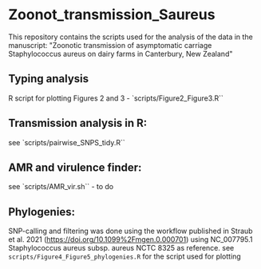 # Zoonot_transmission_Saureus

This repository contains the scripts used for the analysis of the data in the manuscript: "Zoonotic transmission of asymptomatic carriage Staphylococcus aureus on dairy farms in Canterbury, New Zealand"

## Typing analysis
R script for plotting Figures 2 and 3 - `scripts/Figure2_Figure3.R``

## Transmission analysis in R:
see `scripts/pairwise_SNPS_tidy.R``

## AMR and virulence finder:
see `scripts/AMR_vir.sh`` - to do

## Phylogenies:
SNP-calling and filtering was done using the workflow published in Straub et al. 2021 (https://doi.org/10.1099%2Fmgen.0.000701) 
using NC_007795.1 Staphylococcus aureus subsp. aureus NCTC 8325  as reference.
see `scripts/Figure4_Figure5_phylogenies.R` for the script used for plotting






